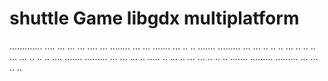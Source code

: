 shuttle Game libgdx multiplatform
=======
.............
....      ...
          ...                           ...
        ....                            ...
........                                ...   ...
.......                                 ...
..    ..        .......     .........   ...   ...   ..    ..
..    ...            ..     ..      ..  ...   ...    ..  ..
..    ....      .......     .........   ...   ...      ...
..    .....     ..   ...    ..          ...   ...     .. ..
..    .......   .........   .........   ...   ...   ..    ..
